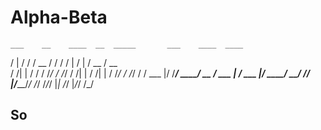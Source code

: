 # Alpha-Beta




    ___    __    ____  __  _____       ___    ____  ____ 
   /   |  / /   / __ \/ / / /   |     /   |  / __ \/ __ \
  / /| | / /   / /_/ / /_/ / /| |    / /| | / /_/ / /_/ /
 / ___ |/ /___/ ____/ __  / ___ |   / ___ |/ ____/ ____/ 
/_/  |_/_____/_/   /_/ /_/_/  |_|  /_/  |_/_/   /_/      
                                                         

                                             


## So
